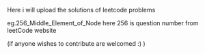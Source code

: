 Here i will upload the solutions of leetcode problems

eg.256_Middle_Element_of_Node
here 256 is question number from leetCode website

(if anyone wishes to contribute are welcomed :) )
